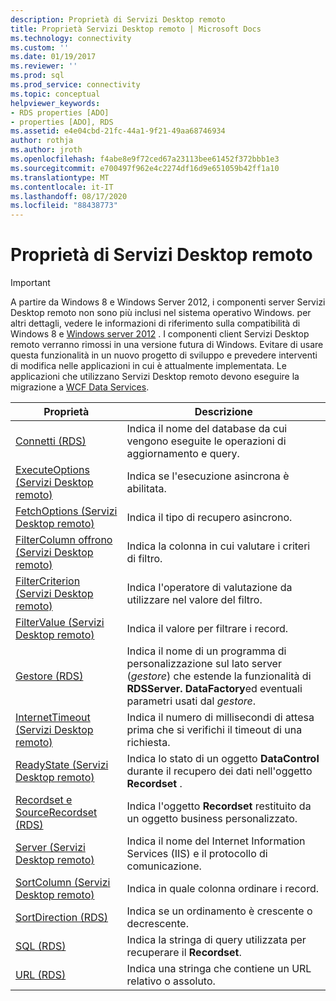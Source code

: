 ```yaml
---
description: Proprietà di Servizi Desktop remoto
title: Proprietà Servizi Desktop remoto | Microsoft Docs
ms.technology: connectivity
ms.custom: ''
ms.date: 01/19/2017
ms.reviewer: ''
ms.prod: sql
ms.prod_service: connectivity
ms.topic: conceptual
helpviewer_keywords:
- RDS properties [ADO]
- properties [ADO], RDS
ms.assetid: e4e04cbd-21fc-44a1-9f21-49aa68746934
author: rothja
ms.author: jroth
ms.openlocfilehash: f4abe8e9f72ced67a23113bee61452f372bbb1e3
ms.sourcegitcommit: e700497f962e4c2274df16d9e651059b42ff1a10
ms.translationtype: MT
ms.contentlocale: it-IT
ms.lasthandoff: 08/17/2020
ms.locfileid: "88438773"
---
```

# <a name="rds-properties"></a>Proprietà di Servizi Desktop remoto
> [!IMPORTANT]
>  A partire da Windows 8 e Windows Server 2012, i componenti server Servizi Desktop remoto non sono più inclusi nel sistema operativo Windows. per altri dettagli, vedere le informazioni di riferimento sulla compatibilità di Windows 8 e [Windows server 2012](https://www.microsoft.com/download/details.aspx?id=27416) . I componenti client Servizi Desktop remoto verranno rimossi in una versione futura di Windows. Evitare di usare questa funzionalità in un nuovo progetto di sviluppo e prevedere interventi di modifica nelle applicazioni in cui è attualmente implementata. Le applicazioni che utilizzano Servizi Desktop remoto devono eseguire la migrazione a [WCF Data Services](https://go.microsoft.com/fwlink/?LinkId=199565).  
  
|Proprietà|Descrizione|  
|-|-|  
|[Connetti (RDS)](../../../ado/reference/rds-api/connect-property-rds.md)|Indica il nome del database da cui vengono eseguite le operazioni di aggiornamento e query.|  
|[ExecuteOptions (Servizi Desktop remoto)](../../../ado/reference/rds-api/executeoptions-property-rds.md)|Indica se l'esecuzione asincrona è abilitata.|  
|[FetchOptions (Servizi Desktop remoto)](../../../ado/reference/rds-api/fetchoptions-property-rds.md)|Indica il tipo di recupero asincrono.|  
|[FilterColumn offrono (Servizi Desktop remoto)](../../../ado/reference/rds-api/filtercolumn-property-rds.md)|Indica la colonna in cui valutare i criteri di filtro.|  
|[FilterCriterion (Servizi Desktop remoto)](../../../ado/reference/rds-api/filtercriterion-property-rds.md)|Indica l'operatore di valutazione da utilizzare nel valore del filtro.|  
|[FilterValue (Servizi Desktop remoto)](../../../ado/reference/rds-api/filtervalue-property-rds.md)|Indica il valore per filtrare i record.|  
|[Gestore (RDS)](../../../ado/reference/rds-api/handler-property-rds.md)|Indica il nome di un programma di personalizzazione sul lato server (*gestore*) che estende la funzionalità di **RDSServer. DataFactory**ed eventuali parametri usati dal *gestore*.|  
|[InternetTimeout (Servizi Desktop remoto)](../../../ado/reference/rds-api/internettimeout-property-rds.md)|Indica il numero di millisecondi di attesa prima che si verifichi il timeout di una richiesta.|  
|[ReadyState (Servizi Desktop remoto)](../../../ado/reference/rds-api/readystate-property-rds.md)|Indica lo stato di un oggetto **DataControl** durante il recupero dei dati nell'oggetto **Recordset** .|  
|[Recordset e SourceRecordset (RDS)](../../../ado/reference/rds-api/recordset-sourcerecordset-properties-rds.md)|Indica l'oggetto **Recordset** restituito da un oggetto business personalizzato.|  
|[Server (Servizi Desktop remoto)](../../../ado/reference/rds-api/server-property-rds.md)|Indica il nome del Internet Information Services (IIS) e il protocollo di comunicazione.|  
|[SortColumn (Servizi Desktop remoto)](../../../ado/reference/rds-api/sortcolumn-property-rds.md)|Indica in quale colonna ordinare i record.|  
|[SortDirection (RDS)](../../../ado/reference/rds-api/sortdirection-property-rds.md)|Indica se un ordinamento è crescente o decrescente.|  
|[SQL (RDS)](../../../ado/reference/rds-api/sql-property.md)|Indica la stringa di query utilizzata per recuperare il **Recordset**.|  
|[URL (RDS)](../../../ado/reference/rds-api/url-property-rds.md)|Indica una stringa che contiene un URL relativo o assoluto.|






















